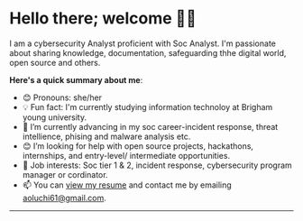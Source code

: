 # Hello there; welcome 👋🏾
 
I am a cybersecurity Analyst proficient with Soc Analyst. I'm passionate about sharing knowledge, documentation, safeguarding thhe digital world, open source and others.

**Here's a quick summary about me**:

- 😊 Pronouns: she/her
- 💡 Fun fact: I'm currently studying information technoloy at Brigham young university.
- 🌱 I’m currently advancing in my soc career-incident response, threat intellience, phising and malware analysis etc.
- 😊 I’m looking for help with open source projects, hackathons, internships, and entry-level/ intermediate opportunities.
- 💼 Job interests: Soc tier 1 & 2, incident response, cybersecurity program manager or cordinator.
- 📫 You can [view my resume](https://docs.google.com/document/d/1mszwKsZJYo0FrBhV3NxOpaYhVGt0KME-jqZMvOm7hd8/edit?usp=sharing) and contact me by emailing aoluchi61@gmail.com.

---

